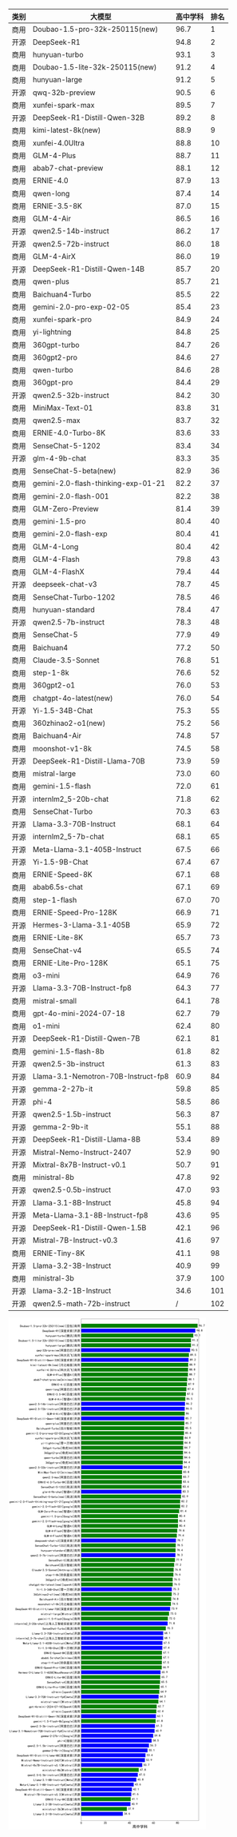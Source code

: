 
| 类别 | 大模型                         | 高中学科 | 排名 |
|-----|------------------------------|---------|----|
|商用|Doubao-1.5-pro-32k-250115(new)|96.7|1|
|开源|DeepSeek-R1|94.8|2|
|商用|hunyuan-turbo|93.1|3|
|商用|Doubao-1.5-lite-32k-250115(new)|91.2|4|
|商用|hunyuan-large|91.2|5|
|开源|qwq-32b-preview|90.5|6|
|商用|xunfei-spark-max|89.5|7|
|开源|DeepSeek-R1-Distill-Qwen-32B|89.2|8|
|商用|kimi-latest-8k(new)|88.9|9|
|商用|xunfei-4.0Ultra|88.8|10|
|商用|GLM-4-Plus|88.7|11|
|商用|abab7-chat-preview|88.1|12|
|商用|ERNIE-4.0|87.9|13|
|商用|qwen-long|87.4|14|
|商用|ERNIE-3.5-8K|87.0|15|
|商用|GLM-4-Air|86.5|16|
|开源|qwen2.5-14b-instruct|86.2|17|
|开源|qwen2.5-72b-instruct|86.0|18|
|商用|GLM-4-AirX|86.0|19|
|开源|DeepSeek-R1-Distill-Qwen-14B|85.7|20|
|商用|qwen-plus|85.7|21|
|商用|Baichuan4-Turbo|85.5|22|
|商用|gemini-2.0-pro-exp-02-05|85.4|23|
|商用|xunfei-spark-pro|84.9|24|
|商用|yi-lightning|84.8|25|
|商用|360gpt-turbo|84.7|26|
|商用|360gpt2-pro|84.6|27|
|商用|qwen-turbo|84.6|28|
|商用|360gpt-pro|84.4|29|
|开源|qwen2.5-32b-instruct|84.2|30|
|商用|MiniMax-Text-01|83.8|31|
|商用|qwen2.5-max|83.7|32|
|商用|ERNIE-4.0-Turbo-8K|83.6|33|
|商用|SenseChat-5-1202|83.4|34|
|开源|glm-4-9b-chat|83.3|35|
|商用|SenseChat-5-beta(new)|82.9|36|
|商用|gemini-2.0-flash-thinking-exp-01-21|82.2|37|
|商用|gemini-2.0-flash-001|82.2|38|
|商用|GLM-Zero-Preview|81.4|39|
|商用|gemini-1.5-pro|80.4|40|
|商用|gemini-2.0-flash-exp|80.4|41|
|商用|GLM-4-Long|80.4|42|
|商用|GLM-4-Flash|79.8|43|
|商用|GLM-4-FlashX|79.4|44|
|开源|deepseek-chat-v3|78.7|45|
|商用|SenseChat-Turbo-1202|78.5|46|
|商用|hunyuan-standard|78.4|47|
|开源|qwen2.5-7b-instruct|78.3|48|
|商用|SenseChat-5|77.9|49|
|商用|Baichuan4|77.2|50|
|商用|Claude-3.5-Sonnet|76.8|51|
|商用|step-1-8k|76.6|52|
|商用|360gpt2-o1|76.0|53|
|商用|chatgpt-4o-latest(new)|76.0|54|
|开源|Yi-1.5-34B-Chat|75.3|55|
|商用|360zhinao2-o1(new)|75.2|56|
|商用|Baichuan4-Air|74.8|57|
|商用|moonshot-v1-8k|74.5|58|
|开源|DeepSeek-R1-Distill-Llama-70B|73.9|59|
|商用|mistral-large|73.0|60|
|商用|gemini-1.5-flash|72.0|61|
|开源|internlm2_5-20b-chat|71.8|62|
|商用|SenseChat-Turbo|70.3|63|
|开源|Llama-3.3-70B-Instruct|68.1|64|
|开源|internlm2_5-7b-chat|68.1|65|
|开源|Meta-Llama-3.1-405B-Instruct|67.5|66|
|开源|Yi-1.5-9B-Chat|67.4|67|
|商用|ERNIE-Speed-8K|67.1|68|
|商用|abab6.5s-chat|67.1|69|
|商用|step-1-flash|67.0|70|
|商用|ERNIE-Speed-Pro-128K|66.9|71|
|开源|Hermes-3-Llama-3.1-405B|65.9|72|
|商用|ERNIE-Lite-8K|65.7|73|
|商用|SenseChat-v4|65.5|74|
|商用|ERNIE-Lite-Pro-128K|65.1|75|
|商用|o3-mini|64.9|76|
|开源|Llama-3.3-70B-Instruct-fp8|64.3|77|
|商用|mistral-small|64.1|78|
|商用|gpt-4o-mini-2024-07-18|62.7|79|
|商用|o1-mini|62.4|80|
|开源|DeepSeek-R1-Distill-Qwen-7B|62.1|81|
|商用|gemini-1.5-flash-8b|61.8|82|
|开源|qwen2.5-3b-instruct|61.3|83|
|开源|Llama-3.1-Nemotron-70B-Instruct-fp8|60.9|84|
|开源|gemma-2-27b-it|59.8|85|
|开源|phi-4|58.5|86|
|开源|qwen2.5-1.5b-instruct|56.3|87|
|开源|gemma-2-9b-it|55.1|88|
|开源|DeepSeek-R1-Distill-Llama-8B|53.4|89|
|开源|Mistral-Nemo-Instruct-2407|52.9|90|
|开源|Mixtral-8x7B-Instruct-v0.1|50.7|91|
|商用|ministral-8b|47.8|92|
|开源|qwen2.5-0.5b-instruct|47.0|93|
|开源|Llama-3.1-8B-Instruct|45.8|94|
|开源|Meta-Llama-3.1-8B-Instruct-fp8|43.6|95|
|开源|DeepSeek-R1-Distill-Qwen-1.5B|42.1|96|
|开源|Mistral-7B-Instruct-v0.3|41.6|97|
|商用|ERNIE-Tiny-8K|41.1|98|
|开源|Llama-3.2-3B-Instruct|40.9|99|
|商用|ministral-3b|37.9|100|
|开源|Llama-3.2-1B-Instruct|34.6|101|
|开源|qwen2.5-math-72b-instruct|/|102|


![lin](../pic/highschool.png)
